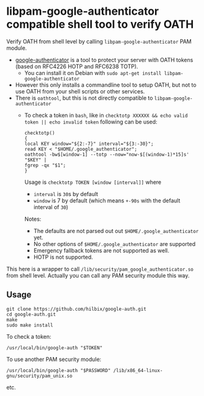 # libpam-google-authenticator compatible shell tool to verify OATH

Verify OATH from shell level by calling `libpam-google-authenticator` PAM module.

- [google-authenticator](https://github.com/google/google-authenticator-libpam) is a tool to protect your server with OATH tokens (based on RFC4226 HOTP and RFC6238 TOTP).
  - You can install it on Debian with `sudo apt-get install libpam-google-authenticator`
- However this only installs a commandline tool to setup OATH, but not to use OATH from your shell scripts or other services.
- There is `oathtool`, but this is not directly compatible to `libpam-google-authenticator`
  - To check a token in `bash`, like in `checktotp XXXXXX && echo valid token || echo invalid token` following can be used:

        checktotp()
        {
        local KEY window="${2:-7}" interval="${3:-30}";
        read KEY < "$HOME/.google_authenticator";
        oathtool -bw$[window-1] --totp --now="now-$[(window-1)*15]s' "$KEY" |
        fgrep -qx "$1";
        }

    Usage is `checktotp TOKEN [window [interval]]` where

    - `interval` is `30`s by default
    - `window` is 7 by default (which means `+-90s` with the default interval of `30`)

    Notes:

    - The defaults are not parsed out out `$HOME/.google_authenticator` yet.
    - No other options of `$HOME/.google_authenticator` are supported
    - Emergency fallback tokens are not supported as well.
    - HOTP is not supported.

This here is a wrapper to call `/lib/security/pam_google_authenticator.so` from shell level.
Actually you can call any PAM security module this way.


## Usage

    git clone https://github.com/hilbix/google-auth.git
    cd google-auth.git
    make
    sudo make install

To check a token:

    /usr/local/bin/google-auth "$TOKEN"

To use another PAM security module:

    /usr/local/bin/google-auth "$PASSWORD" /lib/x86_64-linux-gnu/security/pam_unix.so

etc.

